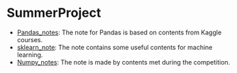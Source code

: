 # SummerProject
- [Pandas_notes](https://github.com/FengyiLi1102/SummerProject/blob/master/Pandas_notes.ipynb): The note for Pandas is based on contents from Kaggle courses.
- [sklearn_note](https://github.com/FengyiLi1102/SummerProject/blob/master/sklearn_notes.ipynb): The note contains some useful contents for machine learning.
- [Numpy_notes](https://github.com/FengyiLi1102/SummerProject/blob/master/numpy_notes.ipynb): The note is made by contents met during the competition.
